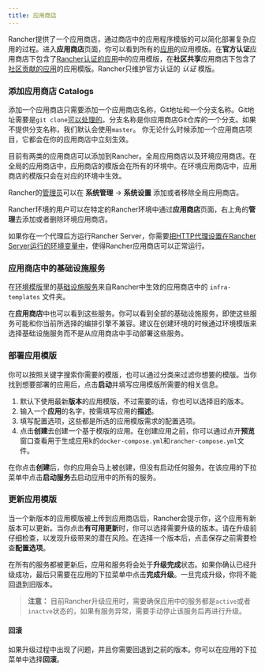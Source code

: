 ```yaml
---
title: 应用商店
---
```


Rancher提供了一个应用商店，通过商店中的应用程序模版的可以简化部署复杂应用的过程。进入**应用商店**页面，你可以看到所有的[应用](/docs/rancher/v1.x/cn/configuration/settings/#应用商店)的应用模版。在**官方认证**应用商店下包含了[Rancher认证的应用](https://github.com/rancher/rancher-catalog)中的应用模版，在**社区共享**应用商店下包含了[社区贡献的应用](https://github.com/rancher/community-catalog)的应用模版。Rancher只维护官方认证的 _认证_ 模版。

### 添加应用商店 Catalogs

添加一个应用商店只需要添加一个应用商店名称，Git地址和一个分支名称。Git地址需要是`git clone`[可以处理的](https://git-scm.com/docs/git-clone#_git_urls_a_id_urls_a)。分支名称是你应用商店Git仓库的一个分支。如果不提供分支名称，我们默认会使用`master`。 你无论什么时候添加一个应用商店项目，它都会在你的应用商店中立刻生效。

目前有两类的应用商店可以添加到Rancher。全局应用商店以及环境应用商店。在全局的应用商店中，应用商店的模版会在所有的环境中。在环境应用商店中，应用商店的模版只会在对应的环境中生效。

Rancher的[管理员](/docs/rancher/v1.x/cn/configuration/access-control/#管理员)可以在 **系统管理** -> **系统设置** 添加或者移除全局应用商店。

Rancher环境的用户可以在特定的Rancher环境中通过**应用商店**页面，右上角的**管理**去添加或者删除环境应用商店。

如果你在一个代理后方运行Rancher Server，你需要[把HTTP代理设置在Rancher Server运行的环境变量中](/docs/rancher/v1.x/cn/installing-rancher/installing-server/#http-proxy)，使得Rancher应用商店可以正常运行。

### 应用商店中的基础设施服务

在[环境模版](/docs/rancher/v1.x/cn/infrastructure/environments/#什么是环境模版)里的[基础设施服务](/docs/rancher/v1.x/cn/rancher-services/)来自Rancher中生效的应用商店中的 `infra-templates` 文件夹。

在**应用商店**中也可以看到这些服务。你可以看到全部的基础设施服务，即使这些服务可能和你当前所选择的编排引擎不兼容。建议在创建环境的时候通过环境模版来选择基础设施服务而不是从应用商店中手动部署这些服务。

### 部署应用模版

你可以按照关键字搜索你需要的模版，也可以通过分类来过滤你想要的模版。当你找到想要部署的应用后，点击**启动**并填写应用模版所需要的相关信息。

1. 默认下使用最新**版本**的应用模版，不过需要的话，你也可以选择旧的版本。
2. 输入一个**应用**的名字，按需填写应用的**描述**。
3. 填写配置选项，这些都是所选的应用模版需求的配置选项。
4. 点击**创建**去创建一个基于模版的应用。在创建应用之前，你可以通过点开**预览**窗口查看用于生成应用k的`docker-compose.yml`和`rancher-compose.yml`文件。

在你点击**创建**后，你的应用会马上被创建，但没有启动任何服务。在该应用的下拉菜单中点击**启动服务**去启动应用中的所有的服务。

### 更新应用模版

当一个新版本的应用模版被上传到应用商店后，Rancher会提示你，这个应用有新版本可以更新。当你点击**有可用更新**时，你可以选择需要升级的版本。请在升级前仔细检查，以发现升级带来的潜在风险。在选择一个版本后，点击保存之前需要检查**配置选项**。

在所有的服务都被更新后，应用和服务将会处于**升级完成**状态。如果你确认已经升级成功，最后只需要在应用的下拉菜单中点击**完成升级**。一旦完成升级，你将不能回退到旧版本。

> **注意：** 目前Rancher升级应用时，需要确保应用中的服务都是`active`或者`inactve`状态的，如果有服务异常，需要手动停止该服务后再进行升级。

#### 回滚

如果升级过程中出现了问题，并且你需要回退到之前的版本。你可以在应用的下拉菜单中选择**回滚**。
